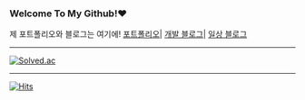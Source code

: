 ### Welcome To My Github!❤️

<!--
**akns27/akns27** is a ✨ _special_ ✨ repository because its `README.md` (this file) appears on your GitHub profile.

Here are some ideas to get you started:

- 🔭 I’m currently working on ...
- 🌱 I’m currently learning ...
- 👯 I’m looking to collaborate on ...
- 🤔 I’m looking for help with ...
- 💬 Ask me about ...
- 📫 How to reach me: ...
- 😄 Pronouns: ...
- ⚡ Fun fact: ...
-->
제 포트폴리오와 블로그는 여기에!
[포트폴리오](https://www.notion.so/Kangwon-Park-52c4be5e07cf4bccbbd06ed5e50b84fd)|
[개발 블로그](https://kangwonpark27.tistory.com/)|
[일상 블로그](https://blog.naver.com/uppersidedreaming)
___
[![Solved.ac](http://mazassumnida.wtf/api/v2/generate_badge?boj=daju0207)](https://solved.ac/daju0207)
___
[![Hits](https://hits.seeyoufarm.com/api/count/incr/badge.svg?url=https%3A%2F%2Fgithub.com%2Fakns27%2Fakns27%2Fblob%2Fmain%2FREADME.md&count_bg=%2379C83D&title_bg=%23000000&icon=paloaltosoftware.svg&icon_color=%23E7E7E7&title=hits&edge_flat=false)](https://hits.seeyoufarm.com)


